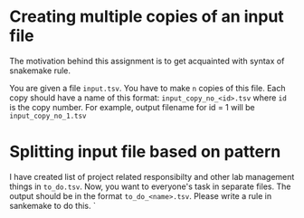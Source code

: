 # Creating multiple copies of an input file

The motivation behind this assignment is to get acquainted with syntax of snakemake rule.

You are given a file `input.tsv`. You have to make `n` copies of this file.
Each copy should have a name of this format: `input_copy_no_<id>.tsv` where
`id` is the copy number. For example, output filename for id = 1 will be `input_copy_no_1.tsv`

# Splitting input file based on pattern

I have created list of project related responsibilty and other lab management things in `to_do.tsv`. Now, you want to everyone's task in separate files. The output should be in the format `to_do_<name>.tsv`.
Please write a rule in sankemake to do this.
`
